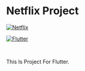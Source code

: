 # Netflix Project
[![Netflix](https://img.shields.io/badge/Netflix-E50914?style=flat&logo=netflix&logoColor=white)](https://www.netflix.com)
<br>

[![Flutter](https://img.shields.io/badge/Flutter-02569B?style=flat&logo=flutter&logoColor=white)](https://flutter.dev/)

<br>

This Is Project For Flutter.
